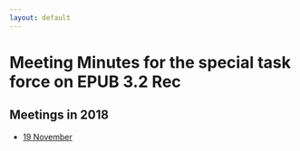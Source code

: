 ```yaml
---
layout: default
---
```


# Meeting Minutes for the special task force on EPUB 3.2 Rec

## Meetings in 2018
* [19 November](2018-11-19-pubtf)

